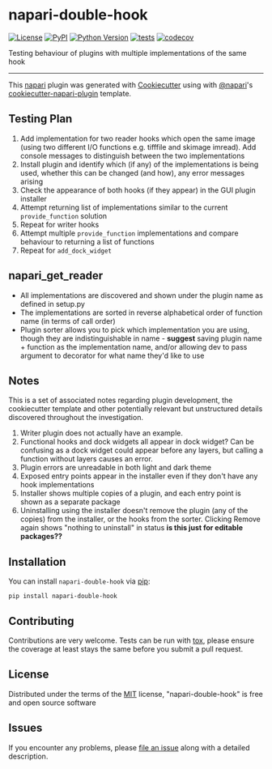 # napari-double-hook

[![License](https://img.shields.io/pypi/l/napari-double-hook.svg?color=green)](https://github.com/DragaDoncila/napari-double-hook/raw/master/LICENSE)
[![PyPI](https://img.shields.io/pypi/v/napari-double-hook.svg?color=green)](https://pypi.org/project/napari-double-hook)
[![Python Version](https://img.shields.io/pypi/pyversions/napari-double-hook.svg?color=green)](https://python.org)
[![tests](https://github.com/DragaDoncila/napari-double-hook/workflows/tests/badge.svg)](https://github.com/DragaDoncila/napari-double-hook/actions)
[![codecov](https://codecov.io/gh/DragaDoncila/napari-double-hook/branch/master/graph/badge.svg)](https://codecov.io/gh/DragaDoncila/napari-double-hook)

Testing behaviour of plugins with multiple implementations of the same hook

----------------------------------

This [napari] plugin was generated with [Cookiecutter] using with [@napari]'s [cookiecutter-napari-plugin] template.

## Testing Plan
1. Add implementation for two reader hooks which open the same image (using two different I/O functions e.g. tifffile and skimage imread). Add console messages
to distinguish between the two implementations
2. Install plugin and identify which (if any) of the implementations is being used, whether this can be changed (and how), any error messages arising
3. Check the appearance of both hooks (if they appear) in the GUI plugin installer
4. Attempt returning list of implementations similar to the current `provide_function` solution
5. Repeat for writer hooks
6. Attempt multiple `provide_function` implementations and compare behaviour to returning a list of functions
7. Repeat for `add_dock_widget`

## napari_get_reader
- All implementations are discovered and shown under the plugin name as defined in setup.py
- The implementations are sorted in reverse alphabetical order of function name (in terms of call order)
- Plugin sorter allows you to pick which implementation you are using, though they are indistinguishable in name - **suggest** saving plugin name + function as the implementation name, and/or allowing dev to pass argument to decorator for what name they'd like to use


## Notes
This is a set of associated notes regarding plugin development, the cookiecutter template and other potentially relevant but unstructured details discovered throughout the investigation.

1. Writer plugin does not actually have an example.
2. Functional hooks and dock widgets all appear in dock widget? Can be confusing as a dock widget could appear before any layers, but calling a function without layers causes an error.
3. Plugin errors are unreadable in both light and dark theme
4. Exposed entry points appear in the installer even if they don't have any hook implementations
5. Installer shows multiple copies of a plugin, and each entry point is shown as a separate package
6. Uninstalling using the installer doesn't remove the plugin (any of the copies) from the installer, or the hooks from the sorter. Clicking Remove again shows "nothing to uninstall" in status **is this just for editable packages??** 

## Installation

You can install `napari-double-hook` via [pip]:

    pip install napari-double-hook

## Contributing

Contributions are very welcome. Tests can be run with [tox], please ensure
the coverage at least stays the same before you submit a pull request.

## License

Distributed under the terms of the [MIT] license,
"napari-double-hook" is free and open source software

## Issues

If you encounter any problems, please [file an issue] along with a detailed description.

[napari]: https://github.com/napari/napari
[Cookiecutter]: https://github.com/audreyr/cookiecutter
[@napari]: https://github.com/napari
[MIT]: http://opensource.org/licenses/MIT
[BSD-3]: http://opensource.org/licenses/BSD-3-Clause
[GNU GPL v3.0]: http://www.gnu.org/licenses/gpl-3.0.txt
[GNU LGPL v3.0]: http://www.gnu.org/licenses/lgpl-3.0.txt
[Apache Software License 2.0]: http://www.apache.org/licenses/LICENSE-2.0
[Mozilla Public License 2.0]: https://www.mozilla.org/media/MPL/2.0/index.txt
[cookiecutter-napari-plugin]: https://github.com/napari/cookiecutter-napari-plugin
[file an issue]: https://github.com/DragaDoncila/napari-double-hook/issues
[napari]: https://github.com/napari/napari
[tox]: https://tox.readthedocs.io/en/latest/
[pip]: https://pypi.org/project/pip/
[PyPI]: https://pypi.org/
